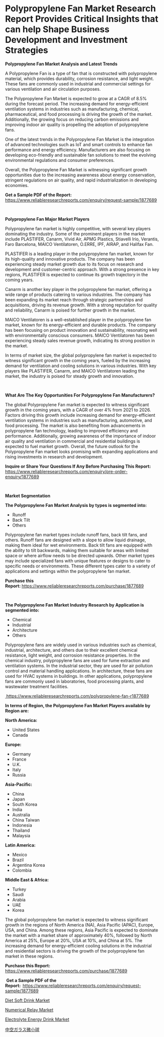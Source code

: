 <p><h1>Polypropylene Fan Market Research Report Provides Critical Insights that can help Shape Business Development and Investment Strategies</h1></p><p><strong>Polypropylene Fan Market Analysis and Latest Trends</strong></p>
<p><p>A Polypropylene Fan is a type of fan that is constructed with polypropylene material, which provides durability, corrosion resistance, and light weight. These fans are commonly used in industrial and commercial settings for various ventilation and air circulation purposes.</p><p>The Polypropylene Fan Market is expected to grow at a CAGR of 8.5% during the forecast period. The increasing demand for energy-efficient ventilation systems in industries such as manufacturing, chemical, pharmaceutical, and food processing is driving the growth of the market. Additionally, the growing focus on reducing carbon emissions and improving indoor air quality is propelling the adoption of polypropylene fans.</p><p>One of the latest trends in the Polypropylene Fan Market is the integration of advanced technologies such as IoT and smart controls to enhance fan performance and energy efficiency. Manufacturers are also focusing on developing eco-friendly and sustainable fan solutions to meet the evolving environmental regulations and consumer preferences.</p><p>Overall, the Polypropylene Fan Market is witnessing significant growth opportunities due to the increasing awareness about energy conservation, stringent regulations on air quality, and rapid industrialization in developing economies.</p></p>
<p><strong>Get a Sample PDF of the Report:&nbsp;</strong> <a href="https://www.reliableresearchreports.com/enquiry/request-sample/1877689">https://www.reliableresearchreports.com/enquiry/request-sample/1877689</a></p>
<p>&nbsp;</p>
<p><strong>Polypropylene Fan Major Market Players</strong></p>
<p><p>Polypropylene fan market is highly competitive, with several key players dominating the industry. Some of the prominent players in the market include PLASTIFER, Canarm, Vivid Air, APMG Plastics, Stiavelli Irio, Verantis, Faro Barcelona, MAICO Ventilatoren, O.ERRE, IPF, AIRAP, and Halifax Fan.</p><p>PLASTIFER is a leading player in the polypropylene fan market, known for its high-quality and innovative products. The company has been experiencing steady market growth due to its focus on research and development and customer-centric approach. With a strong presence in key regions, PLASTIFER is expected to continue its growth trajectory in the coming years.</p><p>Canarm is another key player in the polypropylene fan market, offering a wide range of products catering to various industries. The company has been expanding its market reach through strategic partnerships and acquisitions, driving its revenue growth. With a strong reputation for quality and reliability, Canarm is poised for further growth in the market.</p><p>MAICO Ventilatoren is a well-established player in the polypropylene fan market, known for its energy-efficient and durable products. The company has been focusing on product innovation and sustainability, resonating well with environmentally conscious consumers. MAICO Ventilatoren has been experiencing steady sales revenue growth, indicating its strong position in the market.</p><p>In terms of market size, the global polypropylene fan market is expected to witness significant growth in the coming years, fueled by the increasing demand for ventilation and cooling solutions in various industries. With key players like PLASTIFER, Canarm, and MAICO Ventilatoren leading the market, the industry is poised for steady growth and innovation.</p></p>
<p>&nbsp;</p>
<p><strong>What Are The Key Opportunities For Polypropylene Fan Manufacturers?</strong></p>
<p><p>The global Polypropylene Fan market is expected to witness significant growth in the coming years, with a CAGR of over 4% from 2021 to 2026. Factors driving this growth include increasing demand for energy-efficient ventilation systems in industries such as manufacturing, automotive, and food processing. The market is also benefiting from advancements in polypropylene fan technology, leading to improved efficiency and performance. Additionally, growing awareness of the importance of indoor air quality and ventilation in commercial and residential buildings is expected to fuel market growth. Overall, the future outlook for the Polypropylene Fan market looks promising with expanding applications and rising investments in research and development.</p></p>
<p><strong>Inquire or Share Your Questions If Any Before Purchasing This Report:</strong> <a href="https://www.reliableresearchreports.com/enquiry/pre-order-enquiry/1877689">https://www.reliableresearchreports.com/enquiry/pre-order-enquiry/1877689</a></p>
<p>&nbsp;</p>
<p><strong>Market Segmentation</strong></p>
<p><strong>The Polypropylene Fan Market Analysis by types is segmented into:</strong></p>
<p><ul><li>Runoff</li><li>Back Tilt</li><li>Others</li></ul></p>
<p><p>Polypropylene fan market types include runoff fans, back tilt fans, and others. Runoff fans are designed with a slope to allow liquid drainage, making them ideal for wet environments. Back tilt fans are equipped with the ability to tilt backwards, making them suitable for areas with limited space or where airflow needs to be directed upwards. Other market types may include specialized fans with unique features or designs to cater to specific needs or environments. These different types cater to a variety of applications and settings within the polypropylene fan market.</p></p>
<p><strong>Purchase this Report:&nbsp;</strong><a href="https://www.reliableresearchreports.com/purchase/1877689">https://www.reliableresearchreports.com/purchase/1877689</a></p>
<p>&nbsp;</p>
<p><strong>The Polypropylene Fan Market Industry Research by Application is segmented into:</strong></p>
<p><ul><li>Chemical</li><li>Industrial</li><li>Architecture</li><li>Others</li></ul></p>
<p><p>Polypropylene fans are widely used in various industries such as chemical, industrial, architecture, and others due to their excellent chemical resistance, light weight, and corrosion resistance properties. In the chemical industry, polypropylene fans are used for fume extraction and ventilation systems. In the industrial sector, they are used for air pollution control and material handling applications. In architecture, these fans are used for HVAC systems in buildings. In other applications, polypropylene fans are commonly used in laboratories, food processing plants, and wastewater treatment facilities.</p></p>
<p><a href="https://www.reliableresearchreports.com/polypropylene-fan-r1877689">&nbsp;https://www.reliableresearchreports.com/polypropylene-fan-r1877689</a></p>
<p><strong>In terms of Region, the Polypropylene Fan Market Players available by Region are:</strong></p>
<p>
    <p> <strong> North America: </strong>
        <ul>
            <li>United States</li>
            <li>Canada</li>
        </ul>
        </p> 
    <p> <strong> Europe: </strong>
        <ul>
            <li>Germany</li>
            <li>France</li>
            <li>U.K.</li>
            <li>Italy</li>
            <li>Russia</li>
        </ul>
        </p> 
    <p> <strong> Asia-Pacific: </strong>
        <ul>
            <li>China</li>
            <li>Japan</li>
            <li>South Korea</li>
            <li>India</li>
            <li>Australia</li>
            <li>China Taiwan</li>
            <li>Indonesia</li>
            <li>Thailand</li>
            <li>Malaysia</li>
        </ul>
        </p> 
    <p> <strong> Latin America: </strong>
        <ul>
            <li>Mexico</li>
            <li>Brazil</li>
            <li>Argentina Korea</li>
            <li>Colombia</li>
        </ul>
        </p> 
    <p> <strong> Middle East & Africa: </strong>
        <ul>
            <li>Turkey</li>
            <li>Saudi</li>
            <li>Arabia</li>
            <li>UAE</li>
            <li>Korea</li>
        </ul>
    </p>
    </p>
<p><p>The global polypropylene fan market is expected to witness significant growth in the regions of North America (NA), Asia Pacific (APAC), Europe, USA, and China. Among these regions, Asia Pacific is expected to dominate the market with a market share of approximately 40%, followed by North America at 25%, Europe at 20%, USA at 10%, and China at 5%. The increasing demand for energy-efficient cooling solutions in the industrial and residential sectors is driving the growth of the polypropylene fan market in these regions.</p></p>
<p><strong>Purchase this Report: </strong><a href="https://www.reliableresearchreports.com/purchase/1877689">https://www.reliableresearchreports.com/purchase/1877689</a></p>
<p>&nbsp;<strong>Get a Sample PDF of the Report:&nbsp;&nbsp;</strong><a href="https://www.reliableresearchreports.com/enquiry/request-sample/1877689">https://www.reliableresearchreports.com/enquiry/request-sample/1877689</a></p>
<p><strong></strong></p>
<p><p><a href="https://github.com/santosh758595/Market-Research-Report-List-5/blob/main/diet-soft-drink-market.md">Diet Soft Drink Market</a></p><p><a href="https://issuu.com/reportprime-2/docs/numerical-relay-market-size-2030.pptx">Numerical Relay Market</a></p><p><a href="https://github.com/elizabethdagraca/Market-Research-Report-List-4/blob/main/electrolyte-energy-drink-market.md">Electrolyte Energy Drink Market</a></p><p><a href="https://medium.com/@royfoote921/%E3%83%9B%E3%83%AD%E3%83%BC%E3%82%B0%E3%83%A9%E3%82%B9%E3%83%9E%E3%82%A4%E3%82%AF%E3%83%AD%E3%82%B9%E3%83%95%E3%82%A3%E3%82%A2%E5%B8%82%E5%A0%B4%E3%81%AE%E6%A6%82%E8%A6%81-2024%E5%B9%B4%E3%81%8B%E3%82%892031%E5%B9%B4%E3%81%BE%E3%81%A7%E3%81%AE%E3%82%B0%E3%83%AD%E3%83%BC%E3%83%90%E3%83%AB%E5%B8%82%E5%A0%B4%E5%8B%95%E5%90%91%E3%81%A8%E5%B0%86%E6%9D%A5%E5%B1%95%E6%9C%9B-5e75db069eef">中空ガラス微小球</a></p></p>